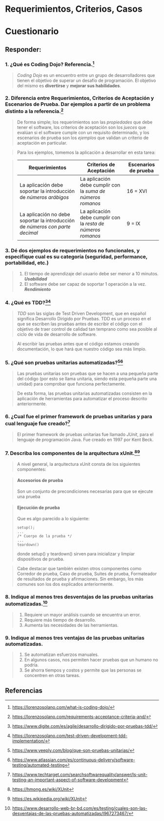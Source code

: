 # Requerimientos, Criterios, Casos

# Cuestionario

## Responder:

### 1. ¿Qué es Coding Dojo? Referencia.[^1]

> *Coding Dojo* es un encuentro entre un grupo de desarrolladores que tienen el objetivo de superar un desafío de programación. El objetivo del mismo es **divertirse** y **mejorar sus habilidades**.

### 2. Diferencia entre Requerimientos, Criterios de Aceptación y Escenarios de Prueba. Dar ejemplos a partir de un problema distinto a la referencia.[^2]

> De forma simple; los requerimientos son las *propiedades* que debe tener el software, los criterios de aceptación son los *jueces* que evalúan si el software cumple con un requisito determinado, y los escenarios de prueba son los *ejemplos* que validan un criterio de aceptación en particular.

> Para los ejemplos, tomemos la aplicación a desarrollar en esta tarea:

> | **Requerimientos** | **Criterios de Aceptación** | **Escenarios de prueba** |
> | --- | --- | --- |
> | La aplicación debe soportar la introducción de *números arábigos* | La aplicación debe cumplir con la *suma de números romanos* | 16 = XVI
> | La aplicación no debe soportar la introducción de *números con parte decimal* | La aplicación debe cumplir con la *resta de números romanos* | 9 = IX


### 3. Dé dos ejemplos de requerimientos no funcionales, y especifique cual es su categoría (seguridad, performance, portabilidad, etc.)

> 1. El tiempo de aprendizaje del usuario debe ser menor a 10 minutos. **_Usabilidad_**
> 2. El software debe ser capaz de soportar 1 operación a la vez. **_Rendimiento_**

### 4. ¿Qué es TDD?[^3][^4]

> *TDD* son las siglas de Test Driven Development, que en español significa Desarrollo Dirigido por Pruebas. TDD es un proceso en el que se escriben las pruebas antes de escribir el código con el objetivo de traer control de calidad tan temprano como sea posible al ciclo de vida de desarrollo de software.

> Al escribir las pruebas antes que el código estamos creando documentación, lo que hará que nuestro código sea más limpio.

### 5. ¿Qué son pruebas unitarias automatizadas?[^5][^6]

> Las pruebas unitarias son pruebas que se hacen a una pequeña parte del código (por esto se llama unitaria, siendo esta pequeña parte una unidad) para comprobar que funciona perfectamente.

> De esta forma, las pruebas unitarias automatizadas consisten en la aplicación de herramientas para automatizar el proceso descrito anteriormente.

### 6. ¿Cual fue el primer framework de pruebas unitarias y para cual lenguaje fue creado?[^7]

> El primer framework de pruebas unitarias fue llamado *JUnit*, para el lenguaje de programación Java. Fue creado en 1997 por Kent Beck.

### 7. Describa los componentes de la arquitectura xUnit.[^8][^9]

> A nivel general, la arquitectura xUnit consta de los siguientes componentes:

> #### Accesorios de prueba
> Son un conjunto de precondiciones necesarias para que se ejecute una prueba

> #### Ejecución de prueba
> Que es algo parecido a lo siguiente:
> ```
> setup();
> ...
> /* Cuerpo de la prueba */
> ...
> teardown()
> ```
> donde setup() y teardown() sirven para inicializar y limpiar dispositivos de prueba.

> Cabe destacar que también existen otros componentes como Corredor de prueba, Caso de prueba, Suites de prueba, Formateador de resultados de prueba y afirmaciones. Sin embargo, los más comunes son los dos explicados anteriormente.

### 8. Indique al menos tres desventajas de las pruebas unitarias automatizadas.[^10]

> 1. Requiere un mayor análisis cuando se encuentra un error.
> 2. Requiere más tiempo de desarrollo.
> 3. Aumenta las necesidades de las herramientas.

### 9. Indique al menos tres ventajas de las pruebas unitarias automatizadas.

> 1. Se automatizan esfuerzos manuales.
> 2. En algunos casos, nos permiten hacer pruebas que un humano no podría.
> 3. Se ahorra tiempos y costos y permite que las personas se concentren en otras tareas.

## Referencias

[^1]: https://lorenzosolano.com/what-is-coding-dojo/

[^2]: https://lorenzosolano.com/requirements-acceptance-criteria-and/

[^3]: https://www.digite.com/es/agile/desarrollo-dirigido-por-pruebas-tdd/

[^4]: https://lorenzosolano.com/test-driven-development-tdd-implementation/

[^5]: https://www.yeeply.com/blog/que-son-pruebas-unitarias/

[^6]: https://www.atlassian.com/es/continuous-delivery/software-testing/automated-testing

[^7]: https://www.techtarget.com/searchsoftwarequality/answer/Is-unit-testing-an-important-aspect-of-software-development

[^8]: https://hmong.es/wiki/XUnit

[^9]: https://es.wikipedia.org/wiki/XUnit

[^10]: https://www.desarrollo-web-br-bd.com/es/testing/cuales-son-las-desventajas-de-las-pruebas-automatizadas/l967273467/